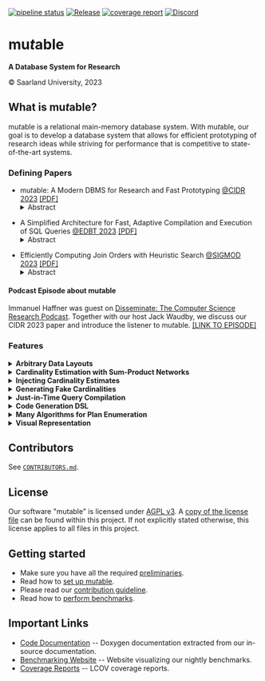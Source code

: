 [![pipeline status](https://gitlab.cs.uni-saarland.de/bigdata/mutable/mutable/badges/main/pipeline.svg)](https://gitlab.cs.uni-saarland.de/bigdata/mutable/mutable/-/commits/main)
[![Release](https://gitlab.cs.uni-saarland.de/bigdata/mutable/mutable/-/badges/release.svg)](https://gitlab.cs.uni-saarland.de/bigdata/mutable/mutable/-/releases)
[![coverage report](https://gitlab.cs.uni-saarland.de/bigdata/mutable/mutable/badges/main/coverage.svg)](http://deeprig02.cs.uni-saarland.de/mutable/coverage/)
[![Discord](https://img.shields.io/discord/692292755422052372?label=Discord&logo=Discord&style=flat)](https://discord.gg/JHwTZ24)

# mu*t*able
**A Database System for Research**

© Saarland University, 2023

## What is mu*t*able?

mu*t*able is a relational main-memory database system.
With mu*t*able, our goal is to develop a database system that allows for efficient prototyping of research ideas while
striving for performance that is competitive to state-of-the-art systems.

### Defining Papers

- mu*t*able: A Modern DBMS for Research and Fast Prototyping [@CIDR 2023](https://www.cidrdb.org/cidr2023/index.html) [[PDF]](https://bigdata.uni-saarland.de/publications/Haffner,%20Dittrich%20-%20mutable:%20A%20Modern%20DBMS%20for%20Research%20and%20Fast%20Prototyping%20@CIDR2023.pdf)
  <details><summary>Abstract</summary>
  <blockquote>
  Few to zero DBMSs provide extensibility together with implementations of modern concepts, like query compilation for example. We see this as an impeding factor in academic research in our domain. Therefore, in this work, we present mutable, a system developed at our group, that is fitted to academic research and education. mutable features a modular design, where individual components can be composed to form a complete system. Each component can be replaced by an alternative implementation, thereby mutating the system. Our fine-granular design of components allows for precise mutation of the system. Metaprogramming and just-in-time compilation are used to remedy abstraction overheads. In this demo, we present the high-level design goals of mutable, discuss our vision of a modular design, present some of the components, provide an outlook to research we conducted within mutable, and demonstrate some developer-facing features.
  </blockquote>
  <sup>
  <pre>
  @inproceedings{haffner23mutable,
      author    = {Haffner, Immanuel and Dittrich, Jens},
      title     = {mu\emph{t}able: A Modern DBMS for Research and Fast Prototyping},
      year      = {2023},
      publisher = {cidrdb.org}
  }
  </pre>
  </sup>
</details>

- A Simplified Architecture for Fast, Adaptive Compilation and Execution of SQL Queries [@EDBT 2023](http://edbticdt2023.cs.uoi.gr/?contents=accepted-papers-research-track.html) [[PDF]](https://bigdata.uni-saarland.de/publications/Haffner,%20Dittrich%20-%20A%20Simplified%20Architecture%20for%20Fast,%20Adaptive%20Compilation%20and%20Execution%20of%20SQL%20Queries%20@EDBT2023.pdf)
  <details><summary>Abstract</summary>
  <blockquote>
  Query compilation is crucial to efficiently execute query plans. In the past decade, we have witnessed considerable progress in this field, including compilation with LLVM, adaptively switching from interpretation to compiled code, as well as adaptively switching from non-optimized to optimized code. All of these ideas aim to reduce latency and/or increase throughput. However, these approaches require immense engineering effort, a considerable part of which includes reengineering very fundamental techniques from the compiler construction community, like register allocation or machine code generation - techniques studied in this field for decades.
  In this paper, we argue that we should design compiling query engines conceptually very differently: rather than racing against the compiler construction community - a race we cannot win in the long run - we argue that code compilation and execution techniques should be fully delegated to an existing engine rather than being reinvented by database architects. By carefully choosing a suitable code compilation and execution engine we are able to get just-in-time code compilation (including the full range from non-optimized to fully optimized code) as well as adaptive execution in the sense of dynamically replacing code at runtime - for free! Moreover, as we rely on the vibrant compiler construction community, it is foreseeable that we will easily benefit from future improvements without any additional engineering effort. We propose this conceptual architecture using WebAssembly and V8 as an example. In addition, we implement this architecture as part of a real database system: mutable. We provide an extensive experimental study using TPC-H data and queries. Our results show that we are able to match or even outperform state-of-the-art systems like HyPer.
  </blockquote>
  <sup>
  <pre>
  @inproceedings{haffner23simplified,
      author    = {Haffner, Immanuel and Dittrich, Jens},
      title     = {A Simplified Architecture for Fast, Adaptive Compilation and Execution of SQL Queries},
      year      = {2023},
      booktitle = {Proceedings of the 26th International Conference on Extending Database
                   Technology, {EDBT} 2023, Ioannina, Greece, March 28 - March 31, 2023},
      publisher = {OpenProceedings.org}
  }
  </pre>
  </sup>
</details>

- Efficiently Computing Join Orders with Heuristic Search [@SIGMOD 2023](https://2023.sigmod.org/info-coming-soon.shtml) [[PDF]](https://bigdata.uni-saarland.de/publications/Haffner,%20Dittrich%20-%20Efficiently%20Computing%20Join%20Orders%20with%20Heuristic%20Search%20@SIGMOD2023.pdf)
  <details><summary>Abstract</summary>
  <blockquote>
  Join order optimization is one of the most fundamental problems in processing queries on relational data. It has been studied extensively for almost four decades now. Still, because of its NP hardness, no generally efficient solution exists and the problem remains an important topic of research. The scope of algorithms to compute join orders ranges from exhaustive enumeration, to combinatorics based on graph properties, to greedy search, to genetic algorithms, to recently investigated machine learning. A few works exist that use heuristic search to compute join orders. However, a theoretical argument why and how heuristic search is applicable to join order optimization is lacking. In this work, we investigate join order optimization via heuristic search. In particular, we provide a strong theoretical framework, in which we reduce join order optimization to the shortest path problem. We then thoroughly analyze the properties of this problem and the applicability of heuristic search. We devise crucial optimizations to make heuristic search tractable. We implement join ordering via heuristic search in a real DBMS and conduct an extensive empirical study. Our findings show that for star- and clique-shaped queries, heuristic search finds optimal plans an order of magnitude faster than current state of the art. Our suboptimal solutions further extend the cost/time Pareto frontier.
  </blockquote>
  <sup>
  <pre>
  @inproceedings{haffner23joinorders,
      author    = {Haffner, Immanuel and Dittrich, Jens},
      title     = {Efficiently Computing Join Orders with Heuristic Search},
      year      = {2023},
      booktitle = {SIGMOD},
      publisher = {ACM}
  }
  </pre>
  </sup>
</details>


#### Podcast Episode about mu*t*able

Immanuel Haffner was guest on [Disseminate: The Computer Science Research Podcast](https://disseminatepodcast.podcastpage.io/).
Together with our host Jack Waudby, we discuss our CIDR 2023 paper and introduce the listener to mu*t*able.
[[LINK TO EPISODE]](https://disseminatepodcast.podcastpage.io/episode/immanuel-haffner-mutable-a-modern-dbms-for-research-and-fast-prototyping-21)



### Features

<details><summary><b>Arbitrary Data Layouts</b></summary>

A *domain-specific language* (DSL) to define *arbitrary* data layouts.
The DSL constructs an internal representation, that enables mu*t*able to understand the data layout and to generate optimized code to access the data.

#### Example

Assume you want to create a table with the following schema:

| <ins>id</ins> : INT(4) | name : CHAR(80) | salary : DOUBLE |
|-|-|-|

To create a **row-major** data layout for the table, in mu*t*able you can create a `DataLayout` object as shown below:

```cpp
DataLayout layout; // fresh, empty layout
auto &row = layout.add_inode( // create a row representation
    /* num_tuples= */ 1, // a row contains one tuple…
    /* stride_in_bits= */ 832 // see ①
);
row.add_leaf(
    /* type=   */ Type::Get_Integer(Type::TY_Vector, /* bytes= */ 4),
    /* idx=    */ 0, // 0 ↔ `id`
    /* offset= */ 0, // offset of `id` within a row
    /* stride= */ 0 // not applicate, element not repeated within row
);
row.add_leaf(
    /* type=   */ Type::Get_Char(Type::TY_Vector, /* characters= */ 80),
    /* idx=    */ 1, // 1 ↔ `name`
    /* offset= */ 32,
    /* stride= */ 0
);
row.add_leaf(
    /* type=   */ Type::Get_Double(Type::TY_Vector),
    /* idx=    */ 2, // 2 ↔ `salary`
    /* offset= */ 704, // 32 + 8 * 80 + 32 (pad to multiple of 64)
    /* stride= */ 0
);
row.add_leaf(
    /* type=   */ Type::Get_Bitmap(Type::TY_Vector, /* bits= */ 3), // one bit per attribute
    /* idx=    */ 3, // 3 ↔ "NULL bitmap"
    /* offset= */ 768, // 32 + 8 * 80 + 32 + 64
    /* stride= */ 0
);
```

<sup>
① The stride in bits for any `INode` must be specified at construction.
The stride is chosen, such that every row is suitably aligned to fulfill *self-alignment* of all its descendants.
Looking at the last leaf -- that for the NULL bitmap -- we see that the row must be at least 771 bits in size.
The leaf with the largest *alignment requirement* inside a row is `salary` of type `DOUBLE` with an alignment requirement of 64 bits.
Hence, we must ceil 771 to a whole multiple of 64 to accommodate sufficient space in a row *while* guaranteeing self-alignment of all leaves.
</sup>

<br>
<br>

Alternatively, we can create a *partition attributes accross* (**PAX**) layout for the table.
This is done in mu*t*able as shown below:

```cpp
DataLayout layout; // fresh, empty layout
auto &block = layout.add_inode(
    /* num_tuples= */ 704, // a PAX block contains 704 tuples…
    /* stride_in_bits= */ 512 * 1024 // and contains 512 KiB
);
block.add_leaf(
    /* type=   */ Type::Get_Integer(Type::TY_Vector, /* bytes= */ 4),
    /* idx=    */ 0, // 0 ↔ `id`
    /* offset= */ 0, // offset of `id` column within a PAX block
    /* stride= */ 32 // `id`s repreated with 32 bits stride
);
row.add_leaf(
    /* type=   */ Type::Get_Char(Type::TY_Vector, /* characters= */ 80),
    /* idx=    */ 1, // 1 ↔ `name`
    /* offset= */ 22'528, // 704 * 32
    /* stride= */ 640 // `name`s repeated with 640 bits stride
);
row.add_leaf(
    /* type=   */ Type::Get_Double(Type::TY_Vector),
    /* idx=    */ 2, // 2 ↔ `salary`
    /* offset= */ 473'088, // 704 * 32 + 704 * (8 * 80), already self-aligned
    /* stride= */ 64 // `salary`s repeated with 64 bits stride
);
row.add_leaf(
    /* type=   */ Type::Get_Bitmap(Type::TY_Vector, /* bits= */ 3), // one bit per attribute
    /* idx=    */ 3, // 3 ↔ "NULL bitmap"
    /* offset= */ 518'144, // 704 * 32 + 704 * (8 * 80) + 704 * 64
    /* stride= */ 8 // NULL bitmap repeated with stride of 8 bits ②
);
```

<sup>
② mu*t*able actually supports sub-byte strides, and we could in fact use 3 bits of stride for the NULL bitmap.
However, while sub-byte strides save memory by avoiding padding, they complicate the data acces logic.
In our example, we therefore opt for 8 bit stride to trade some unused bits for more efficient data accesses.
</sup>

<br>
<br>

It is also possible to nest `INode`s of the `DataLayout` to arbitrary depths.
This allows the creation of layouts such as *PAX-in-PAX* or *vertical partitioning*.

<br>
<br>

</details>

<details><summary><b>Cardinality Estimation with Sum-Product Networks</b></summary>

We implemented *relational sum-product networks* (RSPNs), as proposed in [DeepDB](http://www.vldb.org/pvldb/vol13/p992-hilprecht.pdf), in mu*t*able.
We achieve a relatively efficient implementation by implementing RSPN logic with [Eigen, a "C++ template library for linear algebra"](https://eigen.tuxfamily.org/index.php?title=Main_Page).

After loading data into a database, you can manually trigger training of RSPNs with our built-in command `\learn_spns`.
Documentation on the implementation of vanilla *sum-product networks* (SPNs) can be found [here](src/util/README.md) and the
database specific extension making them RSPNs can be found [here](src/catalog/README.md).

Disclaimer: Currently we have not yet implemented automatic updates of SPNs and string support. These are future tasks.


<br>
<br>

</details>

<details><summary><b>Injecting Cardinality Estimates</b></summary>

mu*t*able provides a method to inject cardinality estimates into the system, that will then be used for query optimization.
The cardinality estimates are specified in a JSON format, that is best described by an example.
Consider the following example query:

```sql
-- in database `demo`
SELECT COUNT(*)
FROM R, S, T
WHERE R.sid = S.id AND S.tid = T.id AND
      R.x > 42 AND S.y < 13;
```

There are up to six intermediate results that can occur during join ordering, namely {$R$}, {$S$}, {$T$}, {$R,S$}, {$S,T$}, and {$R,S,T$}, omitting Cartesian products.
We can specify the cardinality estimates that should be provided to the cardinality estimation component by providing the following JSON file to mu*t*able.

```json
{
    "demo": [
        { "relations": ["R"], "size": 9081},
        { "relations": ["S"], "size": 8108},
        { "relations": ["T"], "size": 361},
        { "relations": ["R", "S"], "size": 14447050},
        { "relations": ["S", "T"], "size": 7478},
        { "relations": ["R", "S", "T"], "size": 3374320}
    ]
}
```

When executing the above query in mu*t*able and providing the above cardinality JSON file, mu*t*able's query optimization will use these cardinalities to compute a plan.
For example, the output for the above query could be

```
ProjectionOperator {[ COUNT() :INT(8) ]}
` AggregationOperator [COUNT()] {[ COUNT() :INT(8) ]} <1>
  ` JoinOperator (R.fid_R1 = S.id) {[ R.id :INT(4), R.fid_R1 :INT(4), S.id :INT(4), S.fid_R2 :INT(4), T.id :INT(4) ]} <3.37432e+06>
    ` ScanOperator (R AS R) {[ R.id :INT(4), R.fid_R1 :INT(4) ]} <9081>
    ` JoinOperator (S.fid_R2 = T.id) {[ S.id :INT(4), S.fid_R2 :INT(4), T.id :INT(4) ]} <7478>
      ` ScanOperator (S AS S) {[ S.id :INT(4), S.fid_R2 :INT(4) ]} <8108>
      ` ScanOperator (T AS T) {[ T.id :INT(4) ]} <361>
```
 At the very end of each line, you find the cardinality estimates for the intermediate result produced by each operator, located in angular brackets `<,>`.

To provide such a cardinality file to mu*t*able, use the following command line arguments:

```sh
--cardinality-estimator Injected --use-cardinality-file "/path/to/file.json"
```

Intermediate results for which *no cardinality estimate* is specified will fall back to Cartesian product and print a warning to `stderr`.

<br>
<br>

</details>

<details><summary><b>Generating Fake Cardinalities</b></summary>

Generating fake cardinality estimates (sometimes called fake statistics) is useful to steer, test, or evaluate the query optimization process.

Therefore, we have built a tool `cardianlity_gen` that randomly generates cardinalities for all subsets of relations.
These cardinalities are output in JSON, in the format that is suitable for cardinality injection (see our **Injecting Cardinality Estimates** feature).

Our `cardinality_gen` takes as input a SQL file defining the database schema and a SQL query.
First, it constructs the query's query graph.
Along the graph, it then enumerates all subsets of joined relations using an efficient graph algorithm to enumerate all *connected subgraphs* (CSGs).
This is done in a bottom-up fashion, e.g. the cardinality of {$A$,$B$} is generated *after* the cardinalities for $A$ and $B$ have been generated.
Further, all cardinalities are generated to be *sane*, e.g. |$A\Join B$| must never be larger than $|A| * |B|$.

The randomized generation of cardinalities with `cardinality_gen` can be steered through command line arguments.
See `--help` for a complete list of parameters.
Important mentions are `--alpha` to steer the skew of join selectivities and `--uncorrelated` to decide whether to generate pairwise independent (uncorrelated) join selectivities.
Note, that pairwise independent join selectivities are practically impossible and with *too small* cardinalities, slight deviations from pairwise independent may manifest.

<br>
<br>

</details>

<details><summary><b>Just-in-Time Query Compilation</b></summary>

We initially created mu*t*able to enable our research on *just-in-time* (JIT) compilation of SQL queries to WebAssembly (Wasm).
By now, mu*t*able has a dedicated Wasm backend that performs very fast JIT compilation to Wasm and that delegates the generated Wasm code on to the embedded V8 engine for execution.
V8 takes care of JIT compiling Wasm to machine code, of applying compiler optimizations, and of adaptively switching from unoptimized to optimized code while the query is running.
See our EDBT 2023 paper for more information.

<br>
<br>

</details>

<details><summary><b>Code Generation DSL</b></summary>

To relief the programmer from tediously writing query compilation steps or Wasm code generation directly, we have built a *deeply-embedded domain-specific language* (deep DSL).
Our deep DSL is written in C++ and mimics C in syntax and semantics.
Our deep DSL can be mixed with regular C++ code to allow for understandable and maintainable code generation through meta programming.
This is best demonstrated by an example:

```cpp
auto gen_power(int exp)
{
    FUNCTION(power, int(int))
    {
        Var<int> res = 1;
        auto base = PARAMETER(0); // or `ThisFunction.parameter<0>()`

        while (exp > 0) {
            if (exp % 2 == 0) { // even exponent
                res = res * res; // b^(2n) = (b^n)²
                exp /= 2;
            } else { // odd exponent
                res *= base;
                exp -= 1;
            }
        }

        RETURN(res);
    }

    return power; // returns a handle to the generated `power` function
}

void demo()
{
    auto pow5 = gen_power(5);
    Var<int> a = pow5(2); // 2⁵
    Var<int> b = pow5(3); // 3⁵

    auto pow8 = gen_power(8);
    Var<int> c = pow8(2); // 2⁸
    Var<int> d = pow8(3); // 3⁸
}
```

Our DSL implements a type system that is less permissive than C/C++.
It prevents mixing signed and unsigned types, implicit casts that reduce precision, and implicit casts to/from floating-point representation.
Furthermore, our DSL supports *three-valued logic* (3VL): elements can be declared with template parameter `CanBeNull=true` to have ops perform 3VL.
This is a big relief when implementing database operator logic.
When attributes in a table are declared `NOT NULL`, then the code that would implement 3VL is actually never even generated.

<br>
<br>

</details>


<details><summary><b>Many Algorithms for Plan Enumeration</b></summary>

We have implemented a broad spectrum of algorithms for join ordering / plan enumeration.

Algorithms computing an optimal plan:

- $\textit{DP}_\textit{size}$
- $\textit{DP}_\textit{sub}$
- $\textit{DP}_\textit{ccp}$
- $\textit{TD}_\textit{basic}$
- $\textit{TD}_\textit{MinCutAGaT}$

Algorithms computing a potentially suboptimal plan:

- IK/KBZ (optimal on acyclic queries with pairwise independent join selectivities)
- *greedy operator ordering* (GOO)
- LinearizedDP: DP with search space linearization based on IK/KBZ

In addition, we have developed a novel algorithm that is based on a reduction of the join order optimization problem to heuristic search.
The plan enumeration algorithm is named `HeuristicSearch`.
See our SIGMOD 2023 paper for more information.

<br>
<br>

</details>

<details><summary><b>Visual Representation</b></summary>

mu*t*able can render some intermediate results during query processing as graphs in Graphviz, and also directly render them to PDF in case the necessary libraries are available on the system.
Flags `--astdot`, `--graphdot`, and `--plandot` render the respective query representation in Graphviz.
Then, if the Graphviz library is installed, the graph is directly rendered to PDF.
Otherwise, the *dot* representation of the graph is output.

<br>
<br>

</details>



## Contributors

See [`CONTRIBUTORS.md`](CONTRIBUTORS.md).

## License

Our software "mutable" is licensed under [AGPL v3](https://www.gnu.org/licenses/agpl-3.0.en.html).
A [copy of the license file](LICENSE) can be found within this project.
If not explicitly stated otherwise, this license applies to all files in this project.

## Getting started

- Make sure you have all the required [preliminaries](doc/preliminaries.md).
- Read how to [set up mu*t*able](doc/setup.md).
- Please read our [contribution guideline](doc/contribution-guideline.md).
- Read how to [perform benchmarks](benchmark/README.md).

## Important Links

- [Code Documentation](https://api.mutable.uni-saarland.de/) -- Doxygen documentation extracted from our in-source documentation.
- [Benchmarking Website](https://cb.mutable.uni-saarland.de/) -- Website visualizing our nightly benchmarks.
- [Coverage Reports](http://deeprig02.cs.uni-saarland.de/mutable/coverage/) -- LCOV coverage reports.
